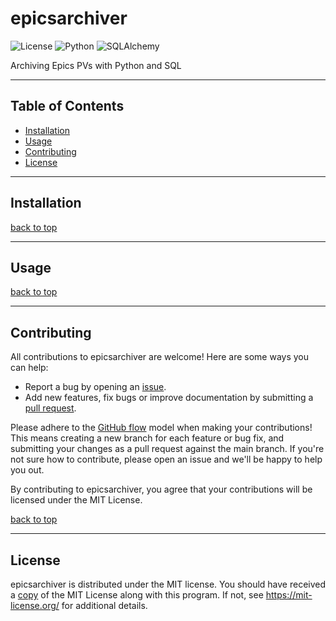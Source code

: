 # epicsarchiver

![License](https://img.shields.io/badge/license-MIT-orange.svg) ![Python](https://img.shields.io/badge/python-v3.11-blue.svg?logo=python) ![SQLAlchemy](https://img.shields.io/badge/SQLAlchemy-v2.0.23-brown.svg)

Archiving Epics PVs with Python and SQL

------------
## Table of Contents

- [Installation](#installation)
- [Usage](#usage)
- [Contributing](#contributing)
- [License](#license)

------------
## Installation

[back to top](#table-of-contents)

------------
## Usage

[back to top](#table-of-contents)

------------
## Contributing

All contributions to epicsarchiver are welcome! Here are some ways you can help:
- Report a bug by opening an [issue](https://github.com/pyepics/epicsarchiver/issues).
- Add new features, fix bugs or improve documentation by submitting a [pull request](https://github.com/pyepics/epicsarchiver/pulls).

Please adhere to the [GitHub flow](https://docs.github.com/en/get-started/quickstart/github-flow) model when making your contributions! This means creating a new branch for each feature or bug fix, and submitting your changes as a pull request against the main branch. If you're not sure how to contribute, please open an issue and we'll be happy to help you out.

By contributing to epicsarchiver, you agree that your contributions will be licensed under the MIT License.

[back to top](#table-of-contents)

------------
## License

epicsarchiver is distributed under the MIT license. You should have received a [copy](LICENSE) of the MIT License along with this program. If not, see https://mit-license.org/ for additional details.